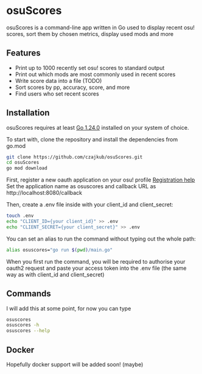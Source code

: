 # osuScores

osuScores is a command-line app written in Go used to display recent osu! scores, sort them by chosen metrics, display used mods and more

## Features

- Print up to 1000 recently set osu! scores to standard output
- Print out which mods are most commonly used in recent scores
- Write score data into a file (TODO)
- Sort scores by pp, accuracy, score, and more
- Find users who set recent scores

## Installation

osuScores requires at least [Go 1.24.0](https://go.dev/) installed on your system of choice.

To start with, clone the repository and install the dependencies from go.mod

```sh
git clone https://github.com/czajkub/osuScores.git
cd osuScores
go mod download
```

First, register a new oauth application on your osu! profile
[Registration help](https://osu.ppy.sh/docs/index.html#registering-an-oauth-application)
Set the application name as osuscores and callback URL as http://localhost:8080/callback

Then, create a .env file inside with your client_id and client_secret:
```sh
touch .env
echo "CLIENT_ID={your client_id}" >> .env
echo "CLIENT_SECRET={your client_secret}" >> .env
```

You can set an alias to run the command without typing out the whole path:
``` sh
alias osuscores="go run $(pwd)/main.go"
```

When you first run the command, you will be required to authorise your oauth2 request and paste your access token into the .env file (the same way as with client_id and client_secret)

## Commands

I will add this at some point, for now you can type 
```sh
osuscores
osuscores -h
osuscores --help
```

## Docker

Hopefully docker support will be added soon! (maybe)

